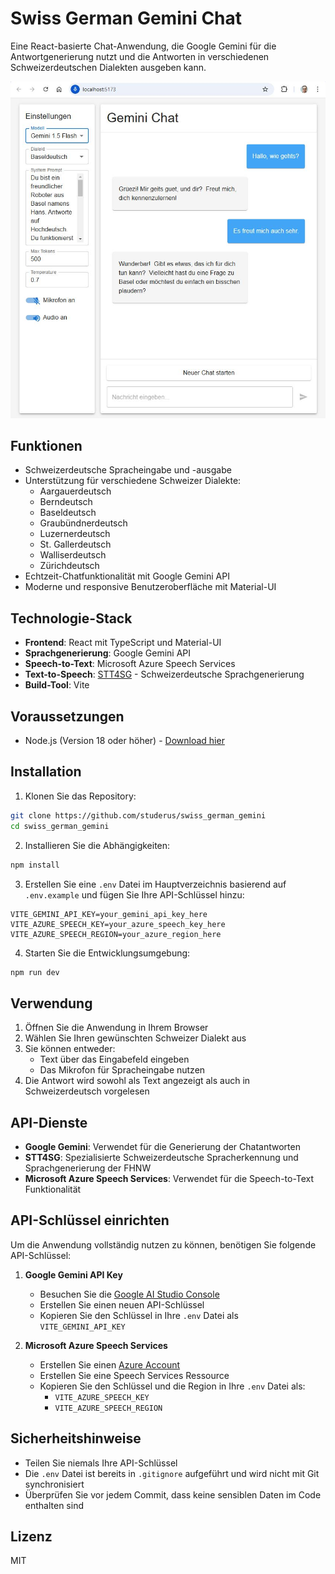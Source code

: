 # Swiss German Gemini Chat

Eine React-basierte Chat-Anwendung, die Google Gemini für die Antwortgenerierung nutzt und die Antworten in verschiedenen Schweizerdeutschen Dialekten ausgeben kann.

![App Preview](docs/app-preview.jpg)

## Funktionen

- Schweizerdeutsche Spracheingabe und -ausgabe
- Unterstützung für verschiedene Schweizer Dialekte:
  - Aargauerdeutsch
  - Berndeutsch
  - Baseldeutsch
  - Graubündnerdeutsch
  - Luzernerdeutsch
  - St. Gallerdeutsch
  - Walliserdeutsch
  - Zürichdeutsch
- Echtzeit-Chatfunktionalität mit Google Gemini API
- Moderne und responsive Benutzeroberfläche mit Material-UI

## Technologie-Stack

- **Frontend**: React mit TypeScript und Material-UI
- **Sprachgenerierung**: Google Gemini API
- **Speech-to-Text**: Microsoft Azure Speech Services
- **Text-to-Speech**: [STT4SG](https://stt4sg.fhnw.ch/) - Schweizerdeutsche Sprachgenerierung
- **Build-Tool**: Vite

## Voraussetzungen

- Node.js (Version 18 oder höher) - [Download hier](https://nodejs.org/)

## Installation

1. Klonen Sie das Repository:
```bash
git clone https://github.com/studerus/swiss_german_gemini
cd swiss_german_gemini
```

2. Installieren Sie die Abhängigkeiten:
```bash
npm install
```

3. Erstellen Sie eine `.env` Datei im Hauptverzeichnis basierend auf `.env.example` und fügen Sie Ihre API-Schlüssel hinzu:
```
VITE_GEMINI_API_KEY=your_gemini_api_key_here
VITE_AZURE_SPEECH_KEY=your_azure_speech_key_here
VITE_AZURE_SPEECH_REGION=your_azure_region_here
```

4. Starten Sie die Entwicklungsumgebung:
```bash
npm run dev
```

## Verwendung

1. Öffnen Sie die Anwendung in Ihrem Browser
2. Wählen Sie Ihren gewünschten Schweizer Dialekt aus
3. Sie können entweder:
   - Text über das Eingabefeld eingeben
   - Das Mikrofon für Spracheingabe nutzen
4. Die Antwort wird sowohl als Text angezeigt als auch in Schweizerdeutsch vorgelesen

## API-Dienste

- **Google Gemini**: Verwendet für die Generierung der Chatantworten
- **STT4SG**: Spezialisierte Schweizerdeutsche Spracherkennung und Sprachgenerierung der FHNW
- **Microsoft Azure Speech Services**: Verwendet für die Speech-to-Text Funktionalität

## API-Schlüssel einrichten

Um die Anwendung vollständig nutzen zu können, benötigen Sie folgende API-Schlüssel:

1. **Google Gemini API Key**
   - Besuchen Sie die [Google AI Studio Console](https://makersuite.google.com/app/apikey)
   - Erstellen Sie einen neuen API-Schlüssel
   - Kopieren Sie den Schlüssel in Ihre `.env` Datei als `VITE_GEMINI_API_KEY`

2. **Microsoft Azure Speech Services**
   - Erstellen Sie einen [Azure Account](https://azure.microsoft.com/de-de/free/)
   - Erstellen Sie eine Speech Services Ressource
   - Kopieren Sie den Schlüssel und die Region in Ihre `.env` Datei als:
     - `VITE_AZURE_SPEECH_KEY`
     - `VITE_AZURE_SPEECH_REGION`

## Sicherheitshinweise

- Teilen Sie niemals Ihre API-Schlüssel
- Die `.env` Datei ist bereits in `.gitignore` aufgeführt und wird nicht mit Git synchronisiert
- Überprüfen Sie vor jedem Commit, dass keine sensiblen Daten im Code enthalten sind

## Lizenz

MIT

